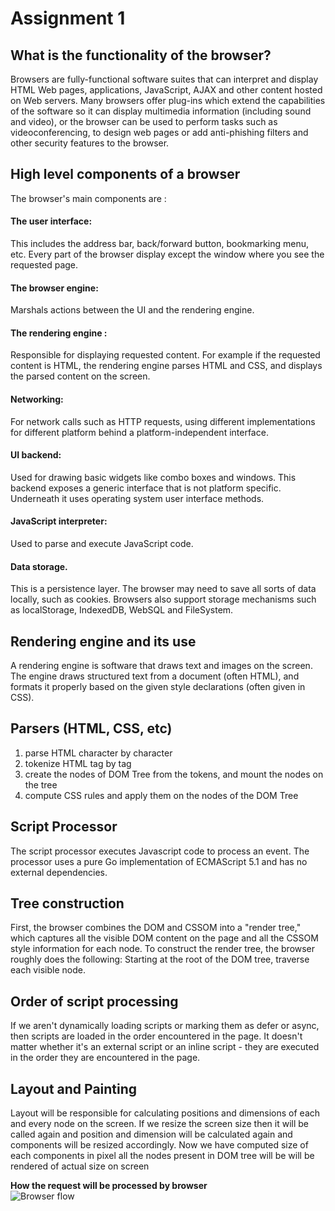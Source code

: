 # Assignment 1



## What is the functionality of the browser?
Browsers are fully-functional software suites that can interpret and display HTML Web pages, applications, JavaScript, AJAX and other content hosted on Web servers. Many browsers offer plug-ins which extend the capabilities of the software so it can display multimedia information (including sound and video), or the browser can be used to perform tasks such as videoconferencing, to design web pages or add anti-phishing filters and other security features to the browser.

## High level components of a browser
The browser's main components are :

#### The user interface:

This includes the address bar, back/forward button, bookmarking menu, etc. Every part of the browser display except the window where you see the requested page.

#### The browser engine: 
Marshals actions between the UI and the rendering engine.

#### The rendering engine :

Responsible for displaying requested content. For example if the requested content is HTML, the rendering engine parses HTML and CSS, and displays the parsed content on the screen.

#### Networking:

For network calls such as HTTP requests, using different implementations for different platform behind a platform-independent interface.

#### UI backend:

Used for drawing basic widgets like combo boxes and windows. This backend exposes a generic interface that is not platform specific. Underneath it uses operating system user interface methods.

#### JavaScript interpreter:

Used to parse and execute JavaScript code.

#### Data storage.

This is a persistence layer. The browser may need to save all sorts of data locally, such as cookies. Browsers also support storage mechanisms such as localStorage, IndexedDB, WebSQL and FileSystem.

## Rendering engine and its use
A rendering engine is software that draws text and images on the screen. The engine draws structured text from a document (often HTML), and formats it properly based on the given style declarations (often given in CSS).

## Parsers (HTML, CSS, etc)
1. parse HTML character by character
2. tokenize HTML tag by tag
3. create the nodes of DOM Tree from the tokens, and mount the nodes on the tree
4. compute CSS rules and apply them on the nodes of the DOM Tree

## Script Processor
The script processor executes Javascript code to process an event. The processor uses a pure Go implementation of ECMAScript 5.1 and has no external dependencies.

## Tree construction
First, the browser combines the DOM and CSSOM into a "render tree," which captures all the visible DOM content on the page and all the CSSOM style information for each node. To construct the render tree, the browser roughly does the following: Starting at the root of the DOM tree, traverse each visible node.
## Order of script processing
If we aren't dynamically loading scripts or marking them as defer or async, then scripts are loaded in the order encountered in the page. It doesn't matter whether it's an external script or an inline script - they are executed in the order they are encountered in the page.
## Layout and Painting
Layout will be responsible for calculating positions and dimensions of each and every node on the screen. If we resize the screen size then it will be called again and position and dimension will be calculated again and components will be resized accordingly. Now we have computed size of each components in pixel all the nodes present in DOM tree will be will be rendered of actual size on screen

**How the request will be processed by browser**<br> ![Browser flow](Week-1\Assignemnt-1.1\Browser_Flow.jpg)
